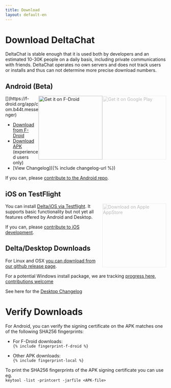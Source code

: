 ```yaml
---
title: Download
layout: default-en
---
```


# Download DeltaChat 

DeltaChat is stable enough that it is used both by developers and 
an estimated 10-30K people on a daily basis, including private 
communications with friends. DeltaChat operates no own servers and 
does not track users or installs and thus can not determine 
more precise download numbers. 

## Android (Beta)

<img src="../assets/home/get-it-on-gplay.png" alt="Get it on Google Play" width="200" style="float:right; filter: opacity(.3) grayscale(100%);" />
[<img style="float:right" src="../assets/home/get-it-on-fdroid.png" alt="Get it on F-Droid" width="200" />](https://f-droid.org/app/com.b44t.messenger)

* [Download from F-Droid](https://f-droid.org/app/com.b44t.messenger)
* [Download APK](https://github.com/deltachat/deltachat-android/releases) (experienced users only)
* [View Changelog]({% include changelog-url %})

If you can, please [contribute to the Android repo](https://github.com/deltachat/deltachat-android/). 

## iOS on TestFlight 

<img src="../assets/home/get-it-on-ios.png" alt="Download on Apple AppStore" width="200" style="float:right; filter: opacity(.3) grayscale(100%);" />

You can install [Delta/iOS via Testflight](https://testflight.apple.com/join/WVoYFOZe).
It supports basic functionality but not yet all features offered by Android and Desktop. 

If you can, please [contribute to iOS development](https://github.com/deltachat/deltachat-ios/). 

## Delta/Desktop Downloads 

For Linux and OSX [you can download from our github release page](https://github.com/deltachat/deltachat-desktop/releases/).  

For a potential Windows install package, we are tracking [progress here, contributions welcome](https://github.com/deltachat/deltachat-desktop/issues/606) 

See here for the [Desktop Changelog](https://github.com/deltachat/deltachat-desktop/blob/master/CHANGELOG.md)

# Verify Downloads

For Android, you can verify the signing certificate on the APK matches one of the following SHA256 fingerprints:  

* For F-Droid downloads:  
  `{% include fingerprint-f-droid %}`

* Other APK downloads:  
  `{% include fingerprint-local %}`

To print the SHA256 fingerprints of the APK signing certificate you can use eg.  
`keytool -list -printcert -jarfile <APK-file>`

